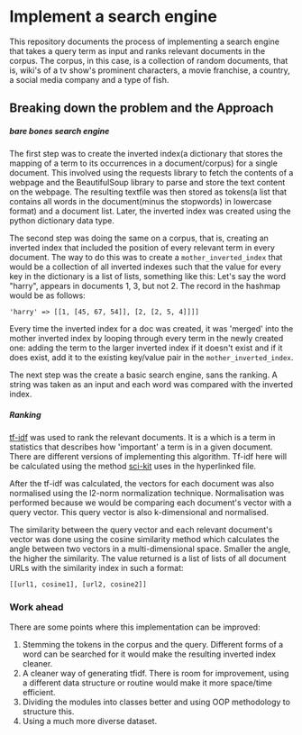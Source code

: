 # Implement a search engine

This repository documents the process of implementing a search engine that takes a query term as input and ranks relevant documents in the corpus. 
The corpus, in this case, is a collection of random documents, that is, wiki's of a tv show's prominent characters, a movie franchise, a country, a social media company and a type of fish. 

## Breaking down the problem and the Approach

##### bare bones search engine
The first step was to create the inverted index(a dictionary that stores the mapping of a term to its occurrences in a document/corpus) for a single document. This involved using the requests library to fetch the contents of a webpage and the BeautifulSoup library to parse and store the text content on the webpage. The resulting textfile was then stored as tokens(a list that contains all words in the document(minus the stopwords) in lowercase format) and a document list. Later, the inverted index was created using the python dictionary data type. 

The second step was doing the same on a corpus, that is, creating an inverted index that included the position of every relevant term in every document. The way to do this was to create a ```mother_inverted_index``` that would be a collection of all inverted indexes such that the value for every key in the dictionary is a list of lists, something like this: 
Let's say the word "harry", appears in documents 1, 3, but not 2. The record in the hashmap would be as follows: 
```
'harry' => [[1, [45, 67, 54]], [2, [2, 5, 4]]]]
```
Every time the inverted index for a doc was created, it was 'merged' into the mother inverted index by looping through every term in the newly created one: adding the term to the larger inverted index if it doesn't exist and if it does exist, add it to the existing key/value pair in the ```mother_inverted_index```.

The next step was the create a basic search engine, sans the ranking. A string was taken as an input and each word was compared with the inverted index. 

##### Ranking

[tf-idf](https://en.wikipedia.org/wiki/Tf%E2%80%93idf) was used to rank the relevant documents. It is a which is a term in statistics that describes how 'important' a term is in a given document. There are different versions of implementing this algorithm. Tf-idf here will be calculated using the method [sci-kit](https://github.com/scikit-learn/scikit-learn/blob/0fb307bf3/sklearn/feature_extraction/text.py#L1322) uses in the hyperlinked file.

After the tf-idf was calculated, the vectors for each document was also normalised using the l2-norm normalization technique. Normalisation was performed because we would be comparing each document's vector with a query vector. This query vector is also k-dimensional and normalised. 

The similarity between the query vector and each relevant document's vector was done using the cosine similarity method which calculates the angle between two vectors in a multi-dimensional space. Smaller the angle, the higher the similarity. 
The value returned is a list of lists of all document URLs with the similarity index in such a format:
```
[[url1, cosine1], [url2, cosine2]]
```
### Work ahead

There are some points where this implementation can be improved:

1.  Stemming the tokens in the corpus and the query. Different forms of a word can be searched for it would make the resulting inverted index cleaner. 
2.  A cleaner way of generating tfidf. There is room for improvement, using a different data structure or routine would make it more space/time efficient. 
3.  Dividing the modules into classes better and using OOP methodology to structure this.
4.  Using a much more diverse dataset.

